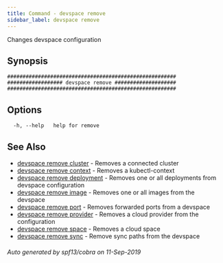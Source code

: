 ```yaml
---
title: Command - devspace remove
sidebar_label: devspace remove
---
```



Changes devspace configuration

## Synopsis


```
#######################################################
################## devspace remove ####################
#######################################################
```
## Options

```
  -h, --help   help for remove
```

## See Also
* [devspace remove cluster](/docs/cli/commands/devspace_remove_cluster)	 - Removes a connected cluster
* [devspace remove context](/docs/cli/commands/devspace_remove_context)	 - Removes a kubectl-context
* [devspace remove deployment](/docs/cli/commands/devspace_remove_deployment)	 - Removes one or all deployments from devspace configuration
* [devspace remove image](/docs/cli/commands/devspace_remove_image)	 - Removes one or all images from the devspace
* [devspace remove port](/docs/cli/commands/devspace_remove_port)	 - Removes forwarded ports from a devspace
* [devspace remove provider](/docs/cli/commands/devspace_remove_provider)	 - Removes a cloud provider from the configuration
* [devspace remove space](/docs/cli/commands/devspace_remove_space)	 - Removes a cloud space
* [devspace remove sync](/docs/cli/commands/devspace_remove_sync)	 - Remove sync paths from the devspace

###### Auto generated by spf13/cobra on 11-Sep-2019
